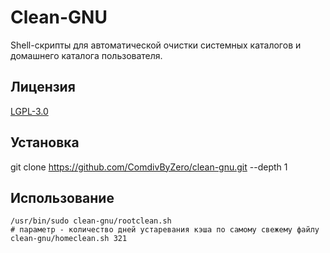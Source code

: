 # Clean-GNU

Shell-cкрипты для автоматической очистки системных каталогов и домашнего каталога пользователя.

## Лицензия

[LGPL-3.0](https://www.gnu.org/licenses/lgpl-3.0.html)

## Установка

   git clone https://github.com/ComdivByZero/clean-gnu.git --depth 1

## Использование

    /usr/bin/sudo clean-gnu/rootclean.sh
    # параметр - количество дней устаревания кэша по самому свежему файлу
    clean-gnu/homeclean.sh 321 

